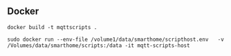 ## Docker

    docker build -t mqttscripts .

    sudo docker run --env-file /volume1/data/smarthome/scripthost.env   -v /Volumes/data/smarthome/scripts:/data -it mqtt-scripts-host 